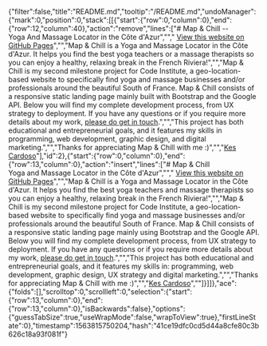 {"filter":false,"title":"README.md","tooltip":"/README.md","undoManager":{"mark":0,"position":0,"stack":[[{"start":{"row":0,"column":0},"end":{"row":12,"column":40},"action":"remove","lines":["# Map & Chill -- <br>Yoga And Massage Locator in the Côte d'Azur",""," [View this website on GitHub Pages](https://kescardoso.github.io/.../)","","Map & Chill is a Yoga and Massage Locator in the Côte d'Azur. It helps you find the  best yoga teachers or a massage therapists so you can enjoy a healthy, relaxing break in the French Riviera!","","Map & Chill is my second milestone project for Code Institute, a geo-location-based website to specifically find yoga and massage businesses and/or professionals around the beautiful South of France. Map & Chill consists of a responsive static landing page mainly built with Bootstrap and the Google API. Below you will find my complete development process, from UX strategy to deployment. If you have any questions or if you require more details about my work, [please do get in touch](http://kescardoso.com/contact).","","This project has both educational and entrepreneurial goals, and it features my skills in programming, web development, graphic design, and digital marketing.","","Thanks for appreciating Map & Chill with me :)","","[Kes Cardoso](http://www.kescardoso.com)"],"id":2},{"start":{"row":0,"column":0},"end":{"row":13,"column":0},"action":"insert","lines":["# Map & Chill <br>Yoga and Massage Locator in the Côte d'Azur",""," [View this website on GitHub Pages](https://kescardoso.github.io/.../)","","Map & Chill is a Yoga and Massage Locator in the Côte d'Azur. It helps you find the  best yoga teachers and massage therapists so you can enjoy a healthy, relaxing break in the French Riviera!","","Map & Chill is my second milestone project for Code Institute, a geo-location-based website to specifically find yoga and massage businesses and/or professionals around the beautiful South of France. Map & Chill consists of a responsive static landing page mainly using Bootstrap and the Google API. Below you will find my complete development process, from UX strategy to deployment. If you have any questions or if you require more details about my work, [please do get in touch](http://kescardoso.com/contact).","","This project has both educational and entrepreneurial goals, and it features my skills in: programming, web development, graphic design, UX strategy and digital marketing.","","Thanks for appreciating Map & Chill with me :)","","[Kes Cardoso](http://www.kescardoso.com)",""]}]]},"ace":{"folds":[],"scrolltop":0,"scrollleft":0,"selection":{"start":{"row":13,"column":0},"end":{"row":13,"column":0},"isBackwards":false},"options":{"guessTabSize":true,"useWrapMode":false,"wrapToView":true},"firstLineState":0},"timestamp":1563815750204,"hash":"41ce19dfc0cd5d44a8cfe80c3b626c18a93f081f"}
